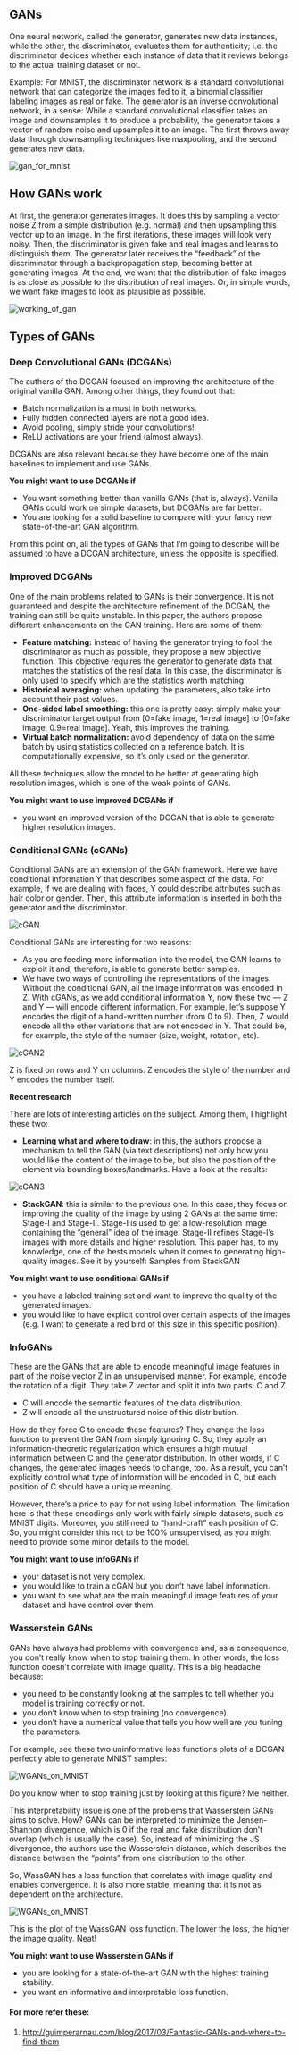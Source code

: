 ## GANs
One neural network, called the generator, generates new data instances, while the other, the discriminator, evaluates them for authenticity; i.e. the discriminator decides whether each instance of data that it reviews belongs to the actual training dataset or not.

Example: For MNIST, the discriminator network is a standard convolutional network that can categorize the images fed to it, a binomial classifier labeling images as real or fake. The generator is an inverse convolutional network, in a sense: While a standard convolutional classifier takes an image and downsamples it to produce a probability, the generator takes a vector of random noise and upsamples it to an image. The first throws away data through downsampling techniques like maxpooling, and the second generates new data.

![gan_for_mnist](images/3.png)

## How GANs work
At first, the generator generates images. It does this by sampling a vector noise Z from a simple distribution (e.g. normal) and then upsampling this vector up to an image. In the first iterations, these images will look very noisy. Then, the discriminator is given fake and real images and learns to distinguish them. The generator later receives the “feedback” of the discriminator through a backpropagation step, becoming better at generating images. At the end, we want that the distribution of fake images is as close as possible to the distribution of real images. Or, in simple words, we want fake images to look as plausible as possible.

![working_of_gan](images/4.jpg)

## Types of GANs
### Deep Convolutional GANs (DCGANs)
The authors of the DCGAN focused on improving the architecture of the original vanilla GAN. Among other things, they found out that:

* Batch normalization is a must in both networks.
* Fully hidden connected layers are not a good idea.
* Avoid pooling, simply stride your convolutions!
* ReLU activations are your friend (almost always).

DCGANs are also relevant because they have become one of the main baselines to implement and use GANs. 

__You might want to use DCGANs if__

* You want something better than vanilla GANs (that is, always). Vanilla GANs could work on simple datasets, but DCGANs are far better.
* You are looking for a solid baseline to compare with your fancy new state-of-the-art GAN algorithm.

From this point on, all the types of GANs that I’m going to describe will be assumed to have a DCGAN architecture, unless the opposite is specified.

### Improved DCGANs
One of the main problems related to GANs is their convergence. It is not guaranteed and despite the architecture refinement of the DCGAN, the training can still be quite unstable. In this paper, the authors propose different enhancements on the GAN training. Here are some of them:

* __Feature matching:__ instead of having the generator trying to fool the discriminator as much as possible, they propose a new objective function. This objective requires the generator to generate data that matches the statistics of the real data. In this case, the discriminator is only used to specify which are the statistics worth matching.
* __Historical averaging:__ when updating the parameters, also take into account their past values.
* __One-sided label smoothing:__ this one is pretty easy: simply make your discriminator target output from [0=fake image, 1=real image] to [0=fake image, 0.9=real image]. Yeah, this improves the training.
* __Virtual batch normalization:__ avoid dependency of data on the same batch by using statistics collected on a reference batch. It is computationally expensive, so it’s only used on the generator.

All these techniques allow the model to be better at generating high resolution images, which is one of the weak points of GANs.

__You might want to use improved DCGANs if__

* you want an improved version of the DCGAN that is able to generate higher resolution images.

### Conditional GANs (cGANs)
Conditional GANs are an extension of the GAN framework. Here we have conditional information Y that describes some aspect of the data. For example, if we are dealing with faces, Y could describe attributes such as hair color or gender. Then, this attribute information is inserted in both the generator and the discriminator.

![cGAN](images/5.jpg)

Conditional GANs are interesting for two reasons:

* As you are feeding more information into the model, the GAN learns to exploit it and, therefore, is able to generate better samples.
* We have two ways of controlling the representations of the images. Without the conditional GAN, all the image information was encoded in Z. With cGANs, as we add conditional information Y, now these two — Z and Y — will encode different information. For example, let’s suppose Y encodes the digit of a hand-written number (from 0 to 9). Then, Z would encode all the other variations that are not encoded in Y. That could be, for example, the style of the number (size, weight, rotation, etc).

![cGAN2](images/6.jpg)

Z is fixed on rows and Y on columns. Z encodes the style of the number and Y encodes the number itself.

__Recent research__

There are lots of interesting articles on the subject. Among them, I highlight these two:
* __Learning what and where to draw__: in this, the authors propose a mechanism to tell the GAN (via text descriptions) not only how you would like the content of the image to be, but also the position of the element via bounding boxes/landmarks. Have a look at the results:

![cGAN3](images/7.jpg)

* __StackGAN__: this is similar to the previous one. In this case, they focus on improving the quality of the image by using 2 GANs at the same time: Stage-I and Stage-II. Stage-I is used to get a low-resolution image containing the “general” idea of the image. Stage-II refines Stage-I’s images with more details and higher resolution. This paper has, to my knowledge, one of the bests models when it comes to generating high-quality images. See it by yourself:
Samples from StackGAN

__You might want to use conditional GANs if__

* you have a labeled training set and want to improve the quality of the generated images.
* you would like to have explicit control over certain aspects of the images (e.g. I want to generate a red bird of this size in this specific position).

### InfoGANs
These are the GANs that are able to encode meaningful image features in part of the noise vector Z in an unsupervised manner. For example, encode the rotation of a digit.
They take Z vector and split it into two parts: C and Z.

* C will encode the semantic features of the data distribution.
* Z will encode all the unstructured noise of this distribution.

How do they force C to encode these features? They change the loss function to prevent the GAN from simply ignoring C. So, they apply an information-theoretic regularization which ensures a high mutual information between C and the generator distribution. In other words, if C changes, the generated images needs to change, too. As a result, you can’t explicitly control what type of information will be encoded in C, but each position of C should have a unique meaning. 

However, there’s a price to pay for not using label information. The limitation here is that these encodings only work with fairly simple datasets, such as MNIST digits. Moreover, you still need to “hand-craft” each position of C. So, you might consider this not to be 100% unsupervised, as you might need to provide some minor details to the model.

__You might want to use infoGANs if__

* your dataset is not very complex.
* you would like to train a cGAN but you don’t have label information.
* you want to see what are the main meaningful image features of your dataset and have control over them.

### Wasserstein GANs
GANs have always had problems with convergence and, as a consequence, you don’t really know when to stop training them. In other words, the loss function doesn’t correlate with image quality. This is a big headache because:

* you need to be constantly looking at the samples to tell whether you model is training correctly or not.
* you don’t know when to stop training (no convergence).
* you don’t have a numerical value that tells you how well are you tuning the parameters.

For example, see these two uninformative loss functions plots of a DCGAN perfectly able to generate MNIST samples:

![WGANs_on_MNIST](images/8.jpg)

Do you know when to stop training just by looking at this figure? Me neither.

This interpretability issue is one of the problems that Wasserstein GANs aims to solve. How? GANs can be interpreted to minimize the Jensen-Shannon divergence, which is 0 if the real and fake distribution don’t overlap (which is usually the case). So, instead of minimizing the JS divergence, the authors use the Wasserstein distance, which describes the distance between the “points” from one distribution to the other.

So, WassGAN has a loss function that correlates with image quality and enables convergence. It is also more stable, meaning that it is not as dependent on the architecture.

![WGANs_on_MNIST](images/9.jpg)

This is the plot of the WassGAN loss function. The lower the loss, the higher the image quality. Neat!

__You might want to use Wasserstein GANs if__

* you are looking for a state-of-the-art GAN with the highest training stability.
* you want an informative and interpretable loss function.


#### For more refer these:
1. http://guimperarnau.com/blog/2017/03/Fantastic-GANs-and-where-to-find-them
